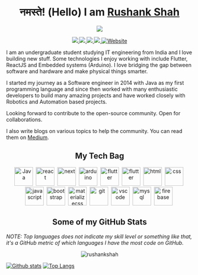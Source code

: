 
<h1 align=center>नमस्ते! (Hello) I am <a href='https://rushankshah.vercel.app/'>Rushank Shah</a></h1>
<p align=center><img src='https://media.giphy.com/media/iIqmM5tTjmpOB9mpbn/giphy.gif'></p>

<p align='center'>
    <a href='mailto:rushankshah65@gmail.com' target="_blank">
        <img src='https://img.shields.io/badge/-rushankshah65@gmail.com-c14438?style=flat&logo=Gmail&logoColor=white&link=mailto:rushankshah65@gmail.com'>
    </a>
    <a href='https://www.linkedin.com/in/rushankshah65/' target="_blank">
        <img src='https://img.shields.io/badge/-RushankShah-0072b1?style=flat&logo=Linkedin&logoColor=white&link=https://www.linkedin.com/in/rushankshah65/'>
    </a>
    <a href='https://www.github.com/rushankshah/' target="_blank">
        <img src='https://img.shields.io/badge/-rushankshah-grey?style=flat&logo=github&logoColor=white&link=https://github.com/rushankshah/'>
    </a>
    <a href='https://twitter.com/ShahRushank' target="_blank">
        <img src='https://img.shields.io/badge/-ShahRushank-0072b1?style=flat&logo=Twitter&logoColor=white&link=https://twitter.com/ShahRushank'>
    </a>
    <a href='https://rushankshah.vercel.app/' target="_blank">
        <img src='https://img.shields.io/badge/portfolio-web-yellow?style=curve&link=https://rushankshah.vercel.app/' alt='Website'>
    </a>
</p>
 
<p>
I am an undergraduate student studying IT engineering from India and I love building new stuff. Some technologies I enjoy working with include Flutter, ReactJS and Embedded systems (Arduino). I  love bridging the gap between software and hardware and make physical things smarter.

I started my journey as a Software engineer in 2014 with Java as my first programming language and since then worked with many enthusiastic developers to build many amazing projects and have worked closely with Robotics and Automation based projects.

Looking forward to contribute to the open-source community. Open for collaborations.

I also write blogs on various topics to help the community. You can read them on <a href='https://rushankshah65.medium.com/'>Medium</a>.

</p>

<h2 align='center'> My Tech Bag </h2>
<p align='center'>
    <img src='https://www.vectorlogo.zone/logos/java/java-icon.svg' height=50 width=50 alt='Java' />&nbsp;
    <img src='https://www.vectorlogo.zone/logos/reactjs/reactjs-icon.svg' height=50 width=50 alt='react' />&nbsp;
    <img src='https://upload.vectorlogo.zone/logos/nextjs/images/2d3864ef-00e0-4026-ab1d-30e4a98e2899.svg' height=50 width=50 alt='next' />&nbsp;
    <img src='https://www.vectorlogo.zone/logos/arduino/arduino-icon.svg' height=50 width=50 alt='arduino' />&nbsp;
    <img src='https://www.vectorlogo.zone/logos/flutterio/flutterio-icon.svg' height=50 width=50 alt='flutter' />&nbsp;
    <img src='https://www.vectorlogo.zone/logos/nodejs/nodejs-horizontal.svg' height=50 width=50 alt='flutter' />&nbsp;
    <img src='https://www.vectorlogo.zone/logos/w3_html5/w3_html5-icon.svg' height=50 width=50 alt='html' />&nbsp;
    <img src='https://seeklogo.com/images/C/css3-logo-F1923C8D0E-seeklogo.com.png' height=50 width=50 alt='css' />&nbsp;
    <img src='https://www.vectorlogo.zone/logos/javascript/javascript-icon.svg' height=50 width=50 alt='javascript' />&nbsp;
    <img src='https://www.vectorlogo.zone/logos/getbootstrap/getbootstrap-icon.svg' height=50 width=50 alt='bootstrap' />&nbsp;
    <img src='https://raw.githubusercontent.com/prplx/svg-logos/5585531d45d294869c4eaab4d7cf2e9c167710a9/svg/materialize.svg' height=50 width=50 alt='materializecss' />&nbsp;
    <img src='https://www.vectorlogo.zone/logos/git-scm/git-scm-icon.svg' height=50 width=50 alt='git' />&nbsp;
    <img src='https://www.vectorlogo.zone/logos/visualstudio_code/visualstudio_code-icon.svg' height=50 width=50 alt='vscode' />&nbsp;
    <img src='https://www.vectorlogo.zone/logos/mysql/mysql-horizontal.svg' height=50 width=50 alt='mysql' />&nbsp;
    <img src='https://www.vectorlogo.zone/logos/firebase/firebase-icon.svg' height=50 width=50 alt='firebase' />&nbsp;
</p>

<h2 align='center'>Some of my GitHub Stats</h2>

*NOTE: Top languages does not indicate my skill level or something like that, it's a GitHub metric of which languages I have the most code on GitHub.*

<p align='center'> <img src=https://komarev.com/ghpvc/?username=rushankshah alt=rushankshah /> </p>

[![Github stats](https://github-readme-stats.vercel.app/api?username=rushankshah&show_icons=true&include_all_commits=true&theme=dark)](https://github.com/rushankshah/github-readme-stats)
[![Top Langs](https://github-readme-stats.vercel.app/api/top-langs/?username=rushankshah&layout=compact&theme=dark&hide=vue,MakeFile&langs_count=8)](https://github.com/rushankshah/github-readme-stats)
